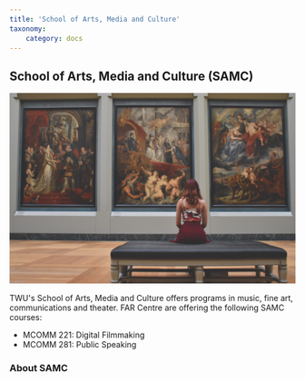 ```yaml
---
title: 'School of Arts, Media and Culture'
taxonomy:
    category: docs
---
```


## School of Arts, Media and Culture (SAMC)

![](SAMC.jpg)

TWU's School of Arts, Media and Culture offers programs in music, fine art, communications and theater. FAR Centre are offering the following SAMC courses:

* MCOMM 221: Digital Filmmaking
* MCOMM 281: Public Speaking

### About SAMC
